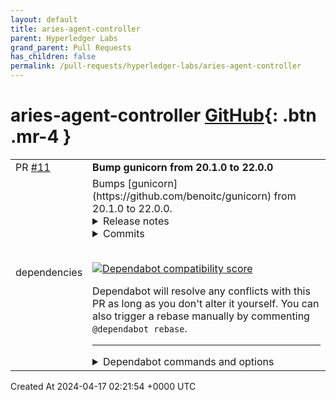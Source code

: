 ```yaml
---
layout: default
title: aries-agent-controller
parent: Hyperledger Labs
grand_parent: Pull Requests
has_children: false
permalink: /pull-requests/hyperledger-labs/aries-agent-controller
---
```


# aries-agent-controller <span class="fs-3 right-align">[GitHub](https://github.com/hyperledger-labs/aries-agent-controller){: .btn .mr-4 }</span>


<div>
    <table>
        <tr>
            <td>
                PR <a href="https://github.com/hyperledger-labs/aries-agent-controller/pull/11" class=".btn">#11</a>
            </td>
            <td>
                <b>
                    Bump gunicorn from 20.1.0 to 22.0.0
                </b>
            </td>
        </tr>
        <tr>
            <td>
                <span class="chip">dependencies</span>
            </td>
            <td>
                Bumps [gunicorn](https://github.com/benoitc/gunicorn) from 20.1.0 to 22.0.0.
<details>
<summary>Release notes</summary>
<p><em>Sourced from <a href="https://github.com/benoitc/gunicorn/releases">gunicorn's releases</a>.</em></p>
<blockquote>
<h2>Gunicorn 22.0 has been released</h2>
<p><strong>Gunicorn 22.0.0 has been released.</strong> This version fix the numerous security vulnerabilities. You're invited to upgrade asap your own installation.</p>
<p>Changes:</p>
<pre><code>22.0.0 - 2024-04-17
===================
<ul>
<li>use <code>utime</code> to notify workers liveness</li>
<li>migrate setup to pyproject.toml</li>
<li>fix numerous security vulnerabilities in HTTP parser (closing some request smuggling vectors)</li>
<li>parsing additional requests is no longer attempted past unsupported request framing</li>
<li>on HTTP versions &lt; 1.1 support for chunked transfer is refused (only used in exploits)</li>
<li>requests conflicting configured or passed SCRIPT_NAME now produce a verbose error</li>
<li>Trailer fields are no longer inspected for headers indicating secure scheme</li>
<li>support Python 3.12</li>
</ul>
<p>** Breaking changes **</p>
<ul>
<li>minimum version is Python 3.7</li>
<li>the limitations on valid characters in the HTTP method have been bounded to Internet Standards</li>
<li>requests specifying unsupported transfer coding (order) are refused by default (rare)</li>
<li>HTTP methods are no longer casefolded by default (IANA method registry contains none affected)</li>
<li>HTTP methods containing the number sign (#) are no longer accepted by default (rare)</li>
<li>HTTP versions &lt; 1.0 or &gt;= 2.0 are no longer accepted by default (rare, only HTTP/1.1 is supported)</li>
<li>HTTP versions consisting of multiple digits or containing a prefix/suffix are no longer accepted</li>
<li>HTTP header field names Gunicorn cannot safely map to variables are silently dropped, as in other software</li>
<li>HTTP headers with empty field name are refused by default (no legitimate use cases, used in exploits)</li>
<li>requests with both Transfer-Encoding and Content-Length are refused by default (such a message might indicate an attempt to perform request smuggling)</li>
<li>empty transfer codings are no longer permitted (reportedly seen with really old &amp; broken proxies)</li>
</ul>
<p>** SECURITY **</p>
<ul>
<li>fix CVE-2024-1135
</code></pre></li>
</ul>
<ol>
<li>Documentation is available there: <a href="https://docs.gunicorn.org/en/stable/news.html">https://docs.gunicorn.org/en/stable/news.html</a></li>
<li>Packages: <a href="https://pypi.org/project/gunicorn/">https://pypi.org/project/gunicorn/</a></li>
</ol>
<h2>Gunicorn 21.2.0 has been released</h2>
<p><strong>Gunicorn 21.2.0 has been released.</strong> This version fix the issue introduced in the threaded worker.</p>
<p>Changes:</p>
<pre><code>21.2.0 - 2023-07-19
===================
fix thread worker: revert change considering connection as idle .
&lt;/tr&gt;&lt;/table&gt; 
</code></pre>
</blockquote>
<p>... (truncated)</p>
</details>
<details>
<summary>Commits</summary>
<ul>
<li><a href="https://github.com/benoitc/gunicorn/commit/f63d59e4d73a8ee28748d2c700fb81c8780bc419"><code>f63d59e</code></a> bump to 22.0</li>
<li><a href="https://github.com/benoitc/gunicorn/commit/4ac81e0a1037ba5b570323be7430e09caa233e38"><code>4ac81e0</code></a> Merge pull request <a href="https://redirect.github.com/benoitc/gunicorn/issues/3175">#3175</a> from e-kwsm/typo</li>
<li><a href="https://github.com/benoitc/gunicorn/commit/401cecfaed85d79236c7a9a1f7d8946b01c466fc"><code>401cecf</code></a> Merge pull request <a href="https://redirect.github.com/benoitc/gunicorn/issues/3179">#3179</a> from dhdaines/exclude-eventlet-0360</li>
<li><a href="https://github.com/benoitc/gunicorn/commit/0243ec39ef4fc1b479ff4e1659e165f0b980b571"><code>0243ec3</code></a> fix(deps): exclude eventlet 0.36.0</li>
<li><a href="https://github.com/benoitc/gunicorn/commit/628a0bcb61ef3a211d67dfd68ad1ba161cccb3b8"><code>628a0bc</code></a> chore: fix typos</li>
<li><a href="https://github.com/benoitc/gunicorn/commit/88fc4a43152039c28096c8ba3eeadb3fbaa4aff9"><code>88fc4a4</code></a> Merge pull request <a href="https://redirect.github.com/benoitc/gunicorn/issues/3131">#3131</a> from pajod/patch-py12-rebased</li>
<li><a href="https://github.com/benoitc/gunicorn/commit/deae2fc4c5f93bfce59be5363055d4cd4ab1b0b6"><code>deae2fc</code></a> CI: back off the agressive timeout</li>
<li><a href="https://github.com/benoitc/gunicorn/commit/f4703824c323fe6867dce0e2f11013b8de319353"><code>f470382</code></a> docs: promise 3.12 compat</li>
<li><a href="https://github.com/benoitc/gunicorn/commit/5e30bfa6b1a3e1f2bde7feb514d1734d28f39231"><code>5e30bfa</code></a> add changelog to project.urls (updated for PEP621)</li>
<li><a href="https://github.com/benoitc/gunicorn/commit/481c3f9522edc58806a3efc5b49be4f202cc7700"><code>481c3f9</code></a> remove setup.cfg - overridden by pyproject.toml</li>
<li>Additional commits viewable in <a href="https://github.com/benoitc/gunicorn/compare/20.1.0...22.0.0">compare view</a></li>
</ul>
</details>
<br />


[![Dependabot compatibility score](https://dependabot-badges.githubapp.com/badges/compatibility_score?dependency-name=gunicorn&package-manager=pip&previous-version=20.1.0&new-version=22.0.0)](https://docs.github.com/en/github/managing-security-vulnerabilities/about-dependabot-security-updates#about-compatibility-scores)

Dependabot will resolve any conflicts with this PR as long as you don't alter it yourself. You can also trigger a rebase manually by commenting `@dependabot rebase`.

[//]: # (dependabot-automerge-start)
[//]: # (dependabot-automerge-end)

---

<details>
<summary>Dependabot commands and options</summary>
<br />

You can trigger Dependabot actions by commenting on this PR:
- `@dependabot rebase` will rebase this PR
- `@dependabot recreate` will recreate this PR, overwriting any edits that have been made to it
- `@dependabot merge` will merge this PR after your CI passes on it
- `@dependabot squash and merge` will squash and merge this PR after your CI passes on it
- `@dependabot cancel merge` will cancel a previously requested merge and block automerging
- `@dependabot reopen` will reopen this PR if it is closed
- `@dependabot close` will close this PR and stop Dependabot recreating it. You can achieve the same result by closing it manually
- `@dependabot show <dependency name> ignore conditions` will show all of the ignore conditions of the specified dependency
- `@dependabot ignore this major version` will close this PR and stop Dependabot creating any more for this major version (unless you reopen the PR or upgrade to it yourself)
- `@dependabot ignore this minor version` will close this PR and stop Dependabot creating any more for this minor version (unless you reopen the PR or upgrade to it yourself)
- `@dependabot ignore this dependency` will close this PR and stop Dependabot creating any more for this dependency (unless you reopen the PR or upgrade to it yourself)
You can disable automated security fix PRs for this repo from the [Security Alerts page](https://github.com/hyperledger-labs/aries-agent-controller/network/alerts).

</details>
            </td>
        </tr>
    </table>
    <div class="right-align">
        Created At 2024-04-17 02:21:54 +0000 UTC
    </div>
</div>

